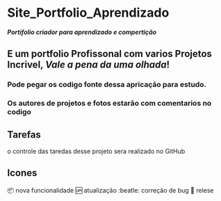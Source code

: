# Site_Portfolio_Aprendizado
 __*Portifolio criador para aprendizado e compertição*__
 ## E um portfolio Profissonal com varios Projetos Incrivel, *Vale a pena da uma olhada*!
 ### Pode pegar os codigo fonte dessa apricação para estudo.
 ### **Os autores de projetos e fotos estarão com comentarios no codigo**

## Tarefas

o controle das taredas desse projeto sera realizado no GitHub

## Icones

:package: nova funcionalidade
:up: atualização
:beatle: correção de bug
:checkered_flag: relese

